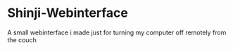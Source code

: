 # Shinji-Webinterface
 A small webinterface i made just for turning my computer off remotely from the couch
